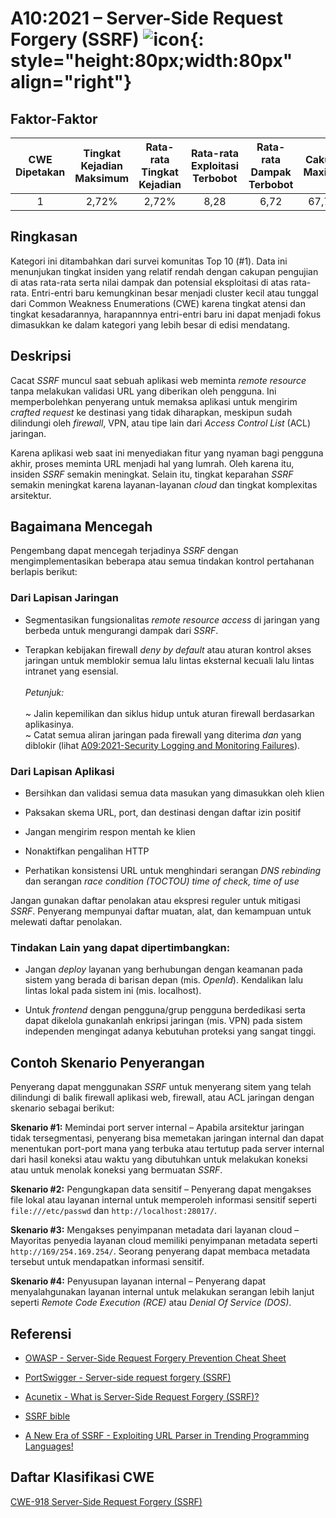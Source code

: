 # A10:2021 – Server-Side Request Forgery (SSRF)    ![icon](assets/TOP_10_Icons_Final_SSRF.png){: style="height:80px;width:80px" align="right"}

## Faktor-Faktor

| CWE Dipetakan | Tingkat Kejadian Maksimum | Rata-rata Tingkat Kejadian | Rata-rata Exploitasi Terbobot | Rata-rata Dampak Terbobot | Cakupan Maximum | Rata-rata Cakupan | Total Kejadian | Total CVE |
|:-------------:|:--------------------:|:--------------------:|:--------------:|:--------------:|:----------------------:|:---------------------:|:-------------------:|:------------:|
| 1           | 2,72%              | 2,72%              | 8,28                 | 6,72                | 67,72%       | 67,72%       | 9.503             | 385        |


## Ringkasan

Kategori ini ditambahkan dari survei komunitas Top 10 (#1). Data ini 
menunjukan tingkat insiden yang relatif rendah dengan cakupan pengujian 
di atas rata-rata serta nilai dampak dan potensial eksploitasi di atas 
rata-rata. Entri-entri baru kemungkinan besar menjadi cluster kecil atau 
tunggal dari Common Weakness Enumerations (CWE) karena tingkat atensi dan 
tingkat kesadarannya, harapannnya entri-entri baru ini dapat menjadi fokus 
dimasukkan ke dalam kategori yang lebih besar di edisi mendatang.

## Deskripsi

Cacat _SSRF_ muncul saat sebuah aplikasi web meminta _remote resource_ tanpa 
melakukan validasi URL yang diberikan oleh pengguna. Ini memperbolehkan 
penyerang untuk memaksa aplikasi untuk mengirim _crafted request_ ke destinasi
yang tidak diharapkan, meskipun sudah dilindungi oleh _firewall_, VPN, atau 
tipe lain dari _Access Control List_ (ACL) jaringan.

Karena aplikasi web saat ini menyediakan fitur yang nyaman bagi pengguna akhir, 
proses meminta URL menjadi hal yang lumrah. Oleh karena itu, insiden _SSRF_ 
semakin meningkat. Selain itu, tingkat keparahan _SSRF_ semakin meningkat 
karena layanan-layanan _cloud_ dan tingkat komplexitas arsitektur.

## Bagaimana Mencegah

Pengembang dapat mencegah terjadinya _SSRF_ dengan mengimplementasikan 
beberapa atau semua tindakan kontrol pertahanan berlapis berikut:

### **Dari Lapisan Jaringan**

- Segmentasikan fungsionalitas _remote resource access_ di jaringan yang 
  berbeda untuk mengurangi dampak dari _SSRF_.

- Terapkan kebijakan firewall _deny by default_ atau aturan kontrol akses 
  jaringan untuk memblokir semua lalu lintas eksternal kecuali lalu lintas
  intranet yang esensial.<br/>  
  *Petunjuk:*<br>  
  ~ Jalin kepemilikan dan siklus hidup untuk aturan firewall berdasarkan 
    aplikasinya.<br/>
  ~ Catat semua aliran jaringan pada firewall yang diterima *dan* yang diblokir
  (lihat [A09:2021-Security Logging and Monitoring 
  Failures](A09_2021-Security_Logging_and_Monitoring_Failures.id.md)).  

### **Dari Lapisan Aplikasi**

- Bersihkan dan validasi semua data masukan yang dimasukkan oleh klien

- Paksakan skema URL, port, dan destinasi dengan daftar izin positif

- Jangan mengirim respon mentah ke klien

- Nonaktifkan pengalihan HTTP

- Perhatikan konsistensi URL untuk menghindari serangan _DNS rebinding_ 
  dan serangan *race condition* _(TOCTOU) time of check, time of use_

Jangan gunakan daftar penolakan atau ekspresi reguler untuk mitigasi _SSRF_. 
Penyerang mempunyai daftar muatan, alat, dan kemampuan untuk melewati daftar 
penolakan.

### **Tindakan Lain yang dapat dipertimbangkan:**

- Jangan _deploy_ layanan yang berhubungan dengan keamanan pada sistem yang 
  berada di barisan depan (mis. _OpenId_). Kendalikan lalu lintas lokal pada 
  sistem ini (mis. localhost).

- Untuk _frontend_ dengan pengguna/grup pengguna berdedikasi serta dapat 
  dikelola gunakanlah enkripsi jaringan (mis. VPN) pada sistem independen 
  mengingat adanya kebutuhan proteksi yang sangat tinggi.

## Contoh Skenario Penyerangan

Penyerang dapat menggunakan _SSRF_ untuk menyerang sitem yang telah dilindungi 
di balik firewall aplikasi web, firewall, atau ACL jaringan dengan skenario 
sebagai berikut:

**Skenario #1:** Memindai port server internal – Apabila arsitektur jaringan 
tidak tersegmentasi, penyerang bisa memetakan jaringan internal dan dapat 
menentukan port-port mana yang terbuka atau tertutup pada server internal dari 
hasil koneksi atau waktu yang dibutuhkan untuk melakukan koneksi atau untuk 
menolak koneksi yang bermuatan _SSRF_.

**Skenario #2:** Pengungkapan data sensitif – Penyerang dapat mengakses file 
lokal atau layanan internal untuk memperoleh informasi sensitif seperti 
`file:///etc/passwd` dan `http://localhost:28017/`.

**Skenario #3:** Mengakses penyimpanan metadata dari layanan cloud – Mayoritas 
penyedia layanan cloud memiliki penyimpanan metadata seperti 
`http://169/254.169.254/`. Seorang penyerang dapat membaca metadata tersebut 
untuk mendapatkan informasi sensitif.

**Skenario #4:** Penyusupan layanan internal – Penyerang dapat menyalahgunakan 
layanan internal untuk melakukan serangan lebih lanjut seperti _Remote Code 
Execution (RCE)_ atau _Denial Of Service (DOS)_.

## Referensi

-   [OWASP - Server-Side Request Forgery Prevention Cheat
    Sheet](https://cheatsheetseries.owasp.org/cheatsheets/Server_Side_Request_Forgery_Prevention_Cheat_Sheet.html)

-   [PortSwigger - Server-side request forgery
    (SSRF)](https://portswigger.net/web-security/ssrf)

-   [Acunetix - What is Server-Side Request Forgery
    (SSRF)?](https://www.acunetix.com/blog/articles/server-side-request-forgery-vulnerability/)

-   [SSRF
    bible](https://cheatsheetseries.owasp.org/assets/Server_Side_Request_Forgery_Prevention_Cheat_Sheet_SSRF_Bible.pdf)

-   [A New Era of SSRF - Exploiting URL Parser in Trending Programming
    Languages!](https://www.blackhat.com/docs/us-17/thursday/us-17-Tsai-A-New-Era-Of-SSRF-Exploiting-URL-Parser-In-Trending-Programming-Languages.pdf)

## Daftar Klasifikasi CWE

[CWE-918 Server-Side Request Forgery (SSRF)](https://cwe.mitre.org/data/definitions/918.html)
